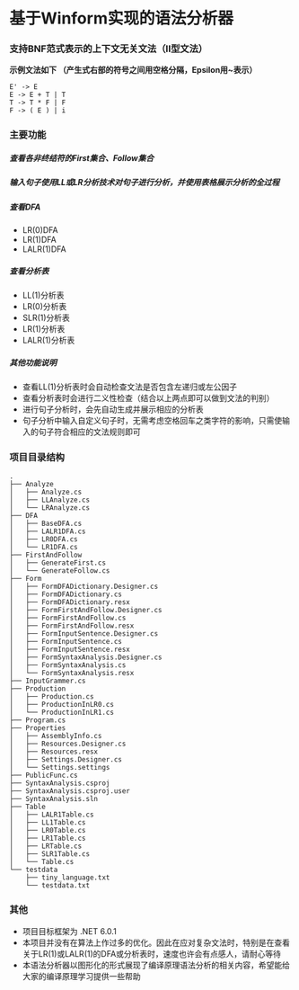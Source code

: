 # 基于Winform实现的语法分析器

### 支持BNF范式表示的上下文无关文法（II型文法）
**示例文法如下 （产生式右部的符号之间用空格分隔，Epsilon用~表示）**
```
E' -> E
E -> E + T | T
T -> T * F | F
F -> ( E ) | i
```

### 主要功能
##### 查看各非终结符的First集合、Follow集合 
##### 输入句子使用LL或LR分析技术对句子进行分析，并使用表格展示分析的全过程
##### 查看DFA
* LR(0)DFA
* LR(1)DFA
* LALR(1)DFA
##### 查看分析表
* LL(1)分析表
* LR(0)分析表
* SLR(1)分析表
* LR(1)分析表
* LALR(1)分析表
##### 其他功能说明
* 查看LL(1)分析表时会自动检查文法是否包含左递归或左公因子
* 查看分析表时会进行二义性检查（结合以上两点即可以做到文法的判别）
* 进行句子分析时，会先自动生成并展示相应的分析表
* 句子分析中输入自定义句子时，无需考虑空格回车之类字符的影响，只需使输入的句子符合相应的文法规则即可

### 项目目录结构
```
.
├── Analyze
│   ├── Analyze.cs
│   ├── LLAnalyze.cs
│   └── LRAnalyze.cs
├── DFA
│   ├── BaseDFA.cs
│   ├── LALR1DFA.cs
│   ├── LR0DFA.cs
│   └── LR1DFA.cs
├── FirstAndFollow
│   ├── GenerateFirst.cs
│   └── GenerateFollow.cs
├── Form
│   ├── FormDFADictionary.Designer.cs
│   ├── FormDFADictionary.cs
│   ├── FormDFADictionary.resx
│   ├── FormFirstAndFollow.Designer.cs
│   ├── FormFirstAndFollow.cs
│   ├── FormFirstAndFollow.resx
│   ├── FormInputSentence.Designer.cs
│   ├── FormInputSentence.cs
│   ├── FormInputSentence.resx
│   ├── FormSyntaxAnalysis.Designer.cs
│   ├── FormSyntaxAnalysis.cs
│   └── FormSyntaxAnalysis.resx
├── InputGrammer.cs
├── Production
│   ├── Production.cs
│   ├── ProductionInLR0.cs
│   └── ProductionInLR1.cs
├── Program.cs
├── Properties
│   ├── AssemblyInfo.cs
│   ├── Resources.Designer.cs
│   ├── Resources.resx
│   ├── Settings.Designer.cs
│   └── Settings.settings
├── PublicFunc.cs
├── SyntaxAnalysis.csproj
├── SyntaxAnalysis.csproj.user
├── SyntaxAnalysis.sln
├── Table
│   ├── LALR1Table.cs
│   ├── LL1Table.cs
│   ├── LR0Table.cs
│   ├── LR1Table.cs
│   ├── LRTable.cs
│   ├── SLR1Table.cs
│   └── Table.cs
└── testdata
    ├── tiny_language.txt
    └── testdata.txt
```

### 其他
* 项目目标框架为 .NET 6.0.1
* 本项目并没有在算法上作过多的优化。因此在应对复杂文法时，特别是在查看关于LR(1)或LALR(1)的DFA或分析表时，速度也许会有点感人，请耐心等待
* 本语法分析器以图形化的形式展现了编译原理语法分析的相关内容，希望能给大家的编译原理学习提供一些帮助